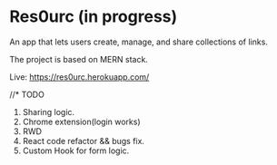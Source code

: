 # Res0urc (in progress)


An app that lets users create, manage, and share collections of links.

The project is based on MERN stack.

Live:
https://res0urc.herokuapp.com/


//* TODO
1. Sharing logic.
2. Chrome extension(login works)
4. RWD
5. React code refactor && bugs fix.
6. Custom Hook for form logic.

